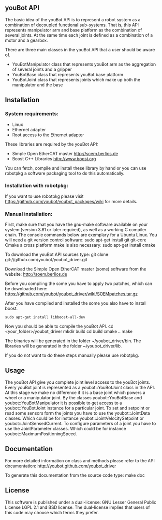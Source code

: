 youBot API
------------

The basic idea of the youBot API is to represent a robot system as a combination of decoupled functional sub-systems. That is, this API represents manipulator arm and base platform as the combination of several joints. At the same time each joint is defined as a combination of a motor and a gearbox.

There are three main classes in the youBot API that a user should be aware of.
* YouBotManipulator class that represents youBot arm as the aggregation of several joints and a gripper
* YouBotBase class that represents youBot base platform
* YouBotJoint class that represents joints which make up both the manipulator and the base


Installation
------------

### System requirements: 
* Linux 
* Ethernet adapter 
* Root access to the Ethernet adapter 

These libraries are required by the youBot API: 
* Simple Open EtherCAT master http://soem.berlios.de
* Boost C++ Libraries http://www.boost.org

You can fetch, compile and install these library by hand or you can use robotpkg a software packaging tool to do this automatically. 

### Installation with robotpkg:
If you want to use robotpkg please visit https://github.com/youbot/youbot_packages/wiki for more details.


### Manual installation:
First, make sure that you have the gnu-make software available on your system (version 3.81 or later required), as well as a working C compiler chain.
The console commands below are exemplary for a Ubuntu Linux.
You will need a git version control software:
    sudo apt-get install git git-core
Cmake a cross platform make is also necessary:
    sudo apt-get install cmake

To download the youBot API sources type:
    git clone git://github.com/youbot/youbot_driver.git

Download the Simple Open EtherCAT master (some) software from the website: http://soem.berlios.de

Before you compiling the some you have to apply two patches, which can be downloaded here:
https://github.com/youbot/youbot_driver/wiki/SOEMpatches.tar.gz

After you have compiled and installed the some you also have to install boost.

    sudo apt-get install libboost-all-dev

Now you should be able to compile the youBot API.
    cd <your_folder>/youbot_driver
    mkdir build
    cd build
    cmake ..
    make

The binaries will be generated in the folder ~/youbot_driver/bin. The libraries will be generated in the folder ~/youbot_driver/lib.


If you do not want to do these steps manually please use robotpkg.


Usage
------------

The youBot API give you complete joint level access to the youBot joints. Every youBot joint is represented as a youbot::YouBotJoint class in the API.
At this stage we make no difference if it is a base joint which powers a wheel or a manipulator joint.
By the classes youbot::YouBotBase and youbot::YouBotManipulator it is possible to get access to a youbot::YouBotJoint instance for a particular joint.
To set and setpoint or read some sensors form the joints you have to use the youbot::JointData classes.
Which could be for instance youbot::JointVelocitySetpoint or youbot::JointSensedCurrent.
To configure parameters of a joint you have to use the JointParameter classes.
Which could be for instance youbot::MaximumPositioningSpeed.



Documentation
------------
For more detailed information on class and methods please refer to the API documentation: http://youbot.github.com/youbot_driver

To generate this documentation from the source code type: 
    make doc 


License
------------

This software is published under a dual-license: GNU Lesser General Public
License LGPL 2.1 and BSD license. The dual-license implies that users of this
code may choose which terms they prefer.


